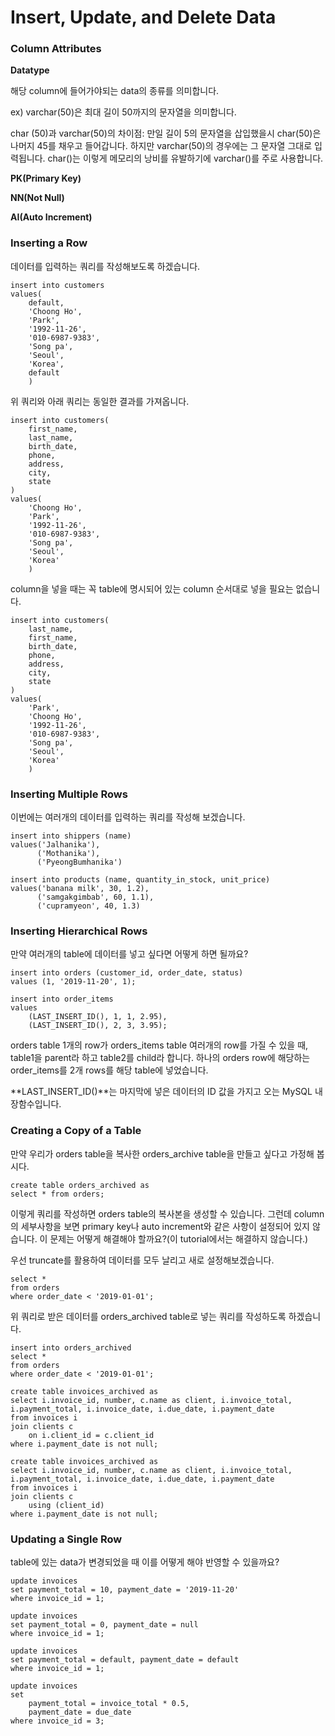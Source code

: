 # Insert, Update, and Delete Data

### Column Attributes

**Datatype**

해당 column에 들어가야되는 data의 종류를 의미합니다.

ex) varchar(50)은 최대 길이 50까지의 문자열을 의미합니다. 

char (50)과 varchar(50)의 차이점: 만일 길이 5의 문자열을 삽입했을시 char(50)은 나머지 45를 채우고 들어갑니다. 하지만 varchar(50)의 경우에는 그 문자열 그대로 입력됩니다. char()는 이렇게 메모리의 낭비를 유발하기에 varchar()를 주로 사용합니다.

**PK(Primary Key)**

**NN(Not Null)**

**AI(Auto Increment)**

### Inserting a Row

데이터를 입력하는 쿼리를 작성해보도록 하겠습니다.

```mysql
insert into customers
values(
	default,
    'Choong Ho',
    'Park',
    '1992-11-26',
    '010-6987-9383',
    'Song pa',
    'Seoul',
    'Korea',
    default
    )
```

위 쿼리와 아래 쿼리는 동일한 결과를 가져옵니다.

```mysql
insert into customers(
	first_name,
    last_name,
    birth_date,
    phone,
    address,
    city,
    state
)
values(
    'Choong Ho',
    'Park',
    '1992-11-26',
    '010-6987-9383',
    'Song pa',
    'Seoul',
    'Korea'
    )
```

column을 넣을 때는 꼭 table에 명시되어 있는 column 순서대로 넣을 필요는 없습니다.

```mysql
insert into customers(
    last_name,
	first_name,
    birth_date,
    phone,
    address,
    city,
    state
)
values(
    'Park',
    'Choong Ho',
    '1992-11-26',
    '010-6987-9383',
    'Song pa',
    'Seoul',
    'Korea'
    )
```

### Inserting Multiple Rows

이번에는 여러개의 데이터를 입력하는 쿼리를 작성해 보겠습니다.

```mysql
insert into shippers (name)
values('Jalhanika'),
	  ('Mothanika'),
	  ('PyeongBumhanika')
```

```mysql
insert into products (name, quantity_in_stock, unit_price)
values('banana milk', 30, 1.2),
	  ('samgakgimbab', 60, 1.1),
	  ('cupramyeon', 40, 1.3)
```

### Inserting Hierarchical Rows

만약 여러개의 table에 데이터를 넣고 싶다면 어떻게 하면 될까요? 

```mysql
insert into orders (customer_id, order_date, status)
values (1, '2019-11-20', 1);

insert into order_items
values 
	(LAST_INSERT_ID(), 1, 1, 2.95),
	(LAST_INSERT_ID(), 2, 3, 3.95);
```

orders table 1개의 row가 orders_items table 여러개의 row를 가질 수 있을 때, table1을 parent라 하고 table2를 child라 합니다. 하나의 orders row에 해당하는 order_items를 2개 rows를 해당 table에 넣었습니다.

**LAST_INSERT_ID()**는 마지막에 넣은 데이터의 ID 값을 가지고 오는 MySQL 내장함수입니다.

### Creating a Copy of a Table

만약 우리가 orders table을 복사한 orders_archive table을 만들고 싶다고 가정해 봅시다.

```mysql
create table orders_archived as
select * from orders;
```

이렇게 쿼리를 작성하면 orders table의 복사본을 생성할 수 있습니다. 그런데 column의 세부사항을 보면 primary key나 auto increment와 같은 사항이 설정되어 있지 않습니다. 이 문제는 어떻게 해결해야 할까요?(이 tutorial에서는 해결하지 않습니다.)

우선 truncate를 활용하여 데이터를 모두 날리고 새로 설정해보겠습니다.

```mysql
select * 
from orders
where order_date < '2019-01-01';
```

위 쿼리로 받은 데이터를 orders_archived table로 넣는 쿼리를 작성하도록 하겠습니다.

```mysql
insert into orders_archived
select * 
from orders
where order_date < '2019-01-01';
```

```mysql
create table invoices_archived as
select i.invoice_id, number, c.name as client, i.invoice_total, i.payment_total, i.invoice_date, i.due_date, i.payment_date
from invoices i
join clients c
	on i.client_id = c.client_id
where i.payment_date is not null;
```

```mysql
create table invoices_archived as
select i.invoice_id, number, c.name as client, i.invoice_total, i.payment_total, i.invoice_date, i.due_date, i.payment_date
from invoices i
join clients c
	using (client_id)
where i.payment_date is not null;
```

### Updating a Single Row

table에 있는 data가 변경되었을 때 이를 어떻게 해야 반영할 수 있을까요?

```mysql
update invoices
set payment_total = 10, payment_date = '2019-11-20'
where invoice_id = 1;
```

```mysql
update invoices
set payment_total = 0, payment_date = null
where invoice_id = 1;
```

```mysql
update invoices
set payment_total = default, payment_date = default
where invoice_id = 1;
```

```mysql
update invoices
set 
	payment_total = invoice_total * 0.5,
	payment_date = due_date
where invoice_id = 3;
```

